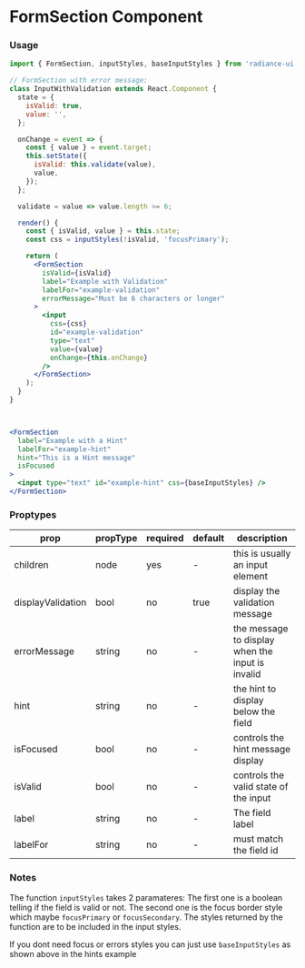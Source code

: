 # FormSection Component
### Usage

```jsx
import { FormSection, inputStyles, baseInputStyles } from 'radiance-ui';

// FormSection with error message:
class InputWithValidation extends React.Component {
  state = {
    isValid: true,
    value: '',
  };

  onChange = event => {
    const { value } = event.target;
    this.setState({
      isValid: this.validate(value),
      value,
    });
  };

  validate = value => value.length >= 6;

  render() {
    const { isValid, value } = this.state;
    const css = inputStyles(!isValid, 'focusPrimary');

    return (
      <FormSection
        isValid={isValid}
        label="Example with Validation"
        labelFor="example-validation"
        errorMessage="Must be 6 characters or longer"
      >
        <input
          css={css}
          id="example-validation"
          type="text"
          value={value}
          onChange={this.onChange}
        />
      </FormSection>
    );
  }
}



<FormSection
  label="Example with a Hint"
  labelFor="example-hint"
  hint="This is a Hint message"
  isFocused
>
  <input type="text" id="example-hint" css={baseInputStyles} />
</FormSection>
```

<!-- STORY -->

### Proptypes
| prop                | propType   | required | default      | description                                                                                                                  
|---------------------|------------|----------|--------------|------------------------------------------------------------------------------------------------------------------------------|
| children            | node        | yes      | -        | this is usually an input element |
| displayValidation   | bool        | no       | true     | display the validation message |
| errorMessage        | string      | no       | -        | the message to display when the input is invalid |
| hint                | string      | no       | -        | the hint to display below the field |
| isFocused           | bool        | no       | -        | controls the hint message display |
| isValid             | bool        | no       | -        | controls the valid state of the input |
| label               | string      | no       | -        | The field label |
| labelFor            | string      | no       | -        | must match the field id |

### Notes
The function `inputStyles` takes 2 paramateres: The first one is a boolean telling if the field is valid or not. The second one is the focus border style which maybe `focusPrimary` or `focusSecondary`. The styles returned by the function are to be included in the input styles.

If you dont need focus or errors styles you can just use `baseInputStyles` as shown above in the hints example


